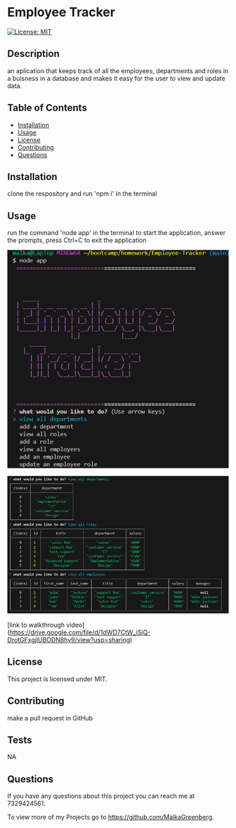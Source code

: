 # Employee Tracker
  [![License: MIT](https://img.shields.io/badge/License-MIT-yellow.svg)](https://opensource.org/licenses/MIT)

  ## Description
  an aplication that keeps track of all the employees, departments and roles in a buisness in a database and makes it easy for the user to view and update data.

  ## Table of Contents 
  - [Installation](#installation)
  - [Usage](#usage)
  - [License](#license)
  - [Contributing](#contributing)
  - [Questions](#questions)

  ## Installation
  clone the respository and run 'npm i' in the terminal

  ## Usage
  run the command 'node app' in the terminal to start the application, answer the prompts, press Ctrl+C to exit the application

  ![screenshot](/assets/Screenshot1.png)

  ![screenshot1](/assets/Screenshot.png)

  [link to walkthrough video] (https://drive.google.com/file/d/1dWD7CtW_iSjQ-DrotGFxgjlUBODN8hy9/view?usp=sharing)

  ## License
  This project is licensed under MIT.


  ## Contributing
  make a pull request  in GitHub 

  ## Tests
  NA

  ## Questions
  If you have any questions about this project you can reach me at 7329424561.

  To view more of my Projects go to https://github.com/MalkaGreenberg.
